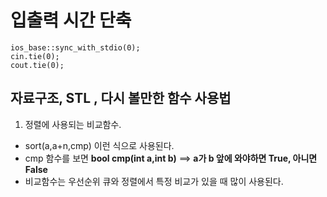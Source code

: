 # 입출력 시간 단축
```
ios_base::sync_with_stdio(0);
cin.tie(0);
cout.tie(0);
```

## 자료구조, STL , 다시 볼만한 함수 사용법
  1. 정렬에 사용되는 <stronger>비교함수.</stronger>
  
  - sort(a,a+n,cmp) 이런 식으로 사용된다.
  - cmp 함수를 보면 <strong>bool cmp(int a,int b)</strong>  ==> <strong>a가 b 앞에 와야하면 True, 아니면 False</strong>
  - 비교함수는 우선순위 큐와 정렬에서 특정 비교가 있을 때 많이 사용된다.

  
